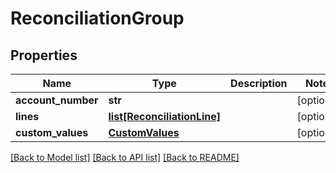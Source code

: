 # ReconciliationGroup

## Properties
Name | Type | Description | Notes
------------ | ------------- | ------------- | -------------
**account_number** | **str** |  | [optional] 
**lines** | [**list[ReconciliationLine]**](ReconciliationLine.md) |  | [optional] 
**custom_values** | [**CustomValues**](CustomValues.md) |  | [optional] 

[[Back to Model list]](../README.md#documentation-for-models) [[Back to API list]](../README.md#documentation-for-api-endpoints) [[Back to README]](../README.md)

